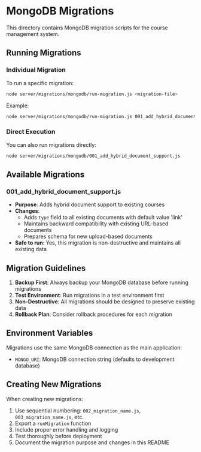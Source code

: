 # MongoDB Migrations

This directory contains MongoDB migration scripts for the course management system.

## Running Migrations

### Individual Migration
To run a specific migration:

```bash
node server/migrations/mongodb/run-migration.js <migration-file>
```

Example:
```bash
node server/migrations/mongodb/run-migration.js 001_add_hybrid_document_support.js
```

### Direct Execution
You can also run migrations directly:

```bash
node server/migrations/mongodb/001_add_hybrid_document_support.js
```

## Available Migrations

### 001_add_hybrid_document_support.js
- **Purpose**: Adds hybrid document support to existing courses
- **Changes**: 
  - Adds `type` field to all existing documents with default value 'link'
  - Maintains backward compatibility with existing URL-based documents
  - Prepares schema for new upload-based documents
- **Safe to run**: Yes, this migration is non-destructive and maintains all existing data

## Migration Guidelines

1. **Backup First**: Always backup your MongoDB database before running migrations
2. **Test Environment**: Run migrations in a test environment first
3. **Non-Destructive**: All migrations should be designed to preserve existing data
4. **Rollback Plan**: Consider rollback procedures for each migration

## Environment Variables

Migrations use the same MongoDB connection as the main application:
- `MONGO_URI`: MongoDB connection string (defaults to development database)

## Creating New Migrations

When creating new migrations:

1. Use sequential numbering: `002_migration_name.js`, `003_migration_name.js`, etc.
2. Export a `runMigration` function
3. Include proper error handling and logging
4. Test thoroughly before deployment
5. Document the migration purpose and changes in this README